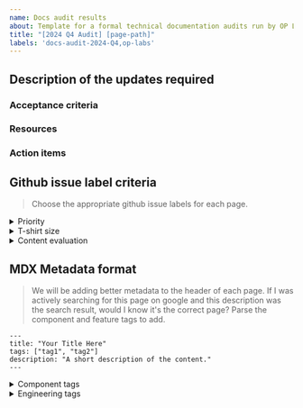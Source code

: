 ```yaml
---
name: Docs audit results
about: Template for a formal technical documentation audits run by OP Labs
title: "[2024 Q4 Audit] [page-path]"
labels: 'docs-audit-2024-Q4,op-labs'
---
```


<!-- this template is intended for internal OP Labs usage -->

## Description of the updates required

<!-- Write a description of the current state of the page. -->

### Acceptance criteria

<!-- Definition of done for the assignee -->

### Resources

<!-- Supporting docs, points of contact, and any additional helpful info -->

### Action items

<!-- The process for working through this issue for example:
1. Read through resources and meet with SME
2. Write the first draft
3. Share draft with SMEs and implement feedback
4. Peer review
5. Final SME review
6. Publish -->

## Github issue label criteria

> Choose the appropriate github issue labels for each page.

<details>

<summary>Priority</summary>

- `p-on-hold`: (Defer) Tasks that are currently not actionable due to various reasons like waiting for external inputs, dependencies, or resource constraints. These are reviewed periodically to decide if they can be moved to a more active status.
- `p-low`: (Nice to do) Tasks that have minimal impact on core operations and no immediate deadlines. These tasks are often more about quality of life improvements rather than essential needs.
- `p-medium`: (Could do) Tasks that need to be done but are less critical than high-priority tasks. These often improve processes or efficiency but can be postponed if necessary without immediate severe repercussions.
- `p-high`: (Should do) Important tasks that contribute significantly to long-term goals but may not have an immediate deadline. Delaying these tasks could have considerable negative effects but are not as immediate as critical tasks.
- `p-critical`: Tasks that have immediate deadlines or significant consequences if not completed on time. These are non-negotiable and often linked to core business functions or legal requirements. 
</details>

<details>

<summary>T-shirt size</summary>

- `s-XS`: (< 1 day) Very simple tasks that require minimal time and effort.
- `s-S`: (few days) Tasks that are straightforward but require a bit more time to complete.
- `s-M`: (1-2 weeks) Tasks that involve a moderate level of complexity and collaboration.
- `s-L`: (several weeks) Complex tasks that require significant time investment and coordination across multiple teams. 
- `s-XL`: (> 1 month) Very large and complex projects that involve extensive planning, execution, and testing. 
</details>

<details>

<summary>Content evaluation</summary>
- `a-delete`: don't need this page 
- `a-duplicate`: some content lives elsewhere 
- `a-minor`: needs small revisions 
- `a-moderate`: needs moderate revisions 
- `a-critical`: needs a lot of work
</details>

## MDX Metadata format

> We will be adding better metadata to the header of each page. 
> If I was actively searching for this page on google and this description was the search result, would I know it's the correct page?
> Parse the component and feature tags to add.

```mdx
---
title: "Your Title Here"
tags: ["tag1", "tag2"]
description: "A short description of the content."
---
```

<details>
<summary>Component tags</summary>

```
op-node
op-geth
op-reth
op-erigon
op-nethermind
batcher
standard-bridge
sequencer
l1-contracts
l2-contracts
precompiles
predeploys
preinstalls
op-proposer
op-challenger
op-gov-token
op-supervisor
op-conductor
fp-contracts
cannon
op-program
asterisk
kona
superchain-registry
supersim
dev-console
opsm
mcp
mcp-l2
deputy-guardian
liveness-guard
dispute-mon
op-beat
op-signer
monitorism
blockspace-charters
op-workbench
kubernetes-infrastructure
devops-tooling
artifacts-packaging
sequencer-in-a-box
devnets
performance-tooling
peer-management-service
proxyd
zdd-service
snapman
security-tools
superchain-ops
op-deployer
```
</details>

<details>
<summary>Engineering tags</summary>

```
eng-platforms
eng-growth
eng-devx
eng-protocol
eng-proofs
eng-evm
eng-security
```
</details>

